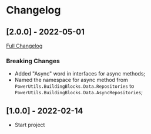 # Changelog




## [2.0.0] - 2022-05-01
[Full Changelog](https://github.com/TechNobre/PowerUtils.BuildingBlocks.Domain.Data/compare/v1.0.0...v2.0.0)


### Breaking Changes
- Added "Async" word in interfaces for async methods;
- Named the namespace for async method from `PowerUtils.BuildingBlocks.Data.Repositories` to `PowerUtils.BuildingBlocks.Data.AsyncRepositories`;




## [1.0.0] - 2022-02-14

- Start project